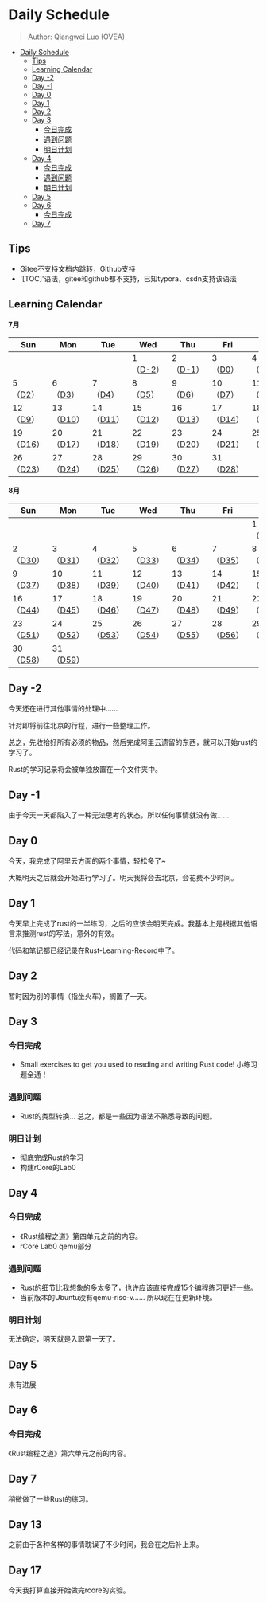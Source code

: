 # Daily Schedule

> Author: Qiangwei Luo (OVEA)

<!-- TOC -->

- [Daily Schedule](#daily-schedule)
    - [Tips](#tips)
    - [Learning Calendar](#learning-calendar)
    - [Day -2](#day--2)
    - [Day -1](#day--1)
    - [Day 0](#day-0)
    - [Day 1](#day-1)
    - [Day 2](#day-2)
    - [Day 3](#day-3)
        - [今日完成](#今日完成)
        - [遇到问题](#遇到问题)
        - [明日计划](#明日计划)
    - [Day 4](#day-4)
        - [今日完成](#今日完成-1)
        - [遇到问题](#遇到问题-1)
        - [明日计划](#明日计划-1)
    - [Day 5](#day-5)
    - [Day 6](#day-6)
        - [今日完成](#今日完成-2)
    - [Day 7](#day-7)

<!-- /TOC -->

## Tips

* Gitee不支持文档内跳转，Github支持
* '[TOC]'语法，gitee和github都不支持，已知typora、csdn支持该语法

## Learning Calendar

**7月**

| Sun                   | Mon                   | Tue                   | Wed                   | Thu                   | Fri                   | Sat                   |
| --------------------- | --------------------- | --------------------- | --------------------- | --------------------- | --------------------- | --------------------- |
|                       |                       |                       | 1<br/>（[D-2](#Day--2)）  | 2<br/>（[D-1](#Day--1)）  | 3<br/>（[D0](#Day-0)）    | 4<br>（[D1](#Day-1)）     |
| 5<br/>（[D2](#Day-2)）    | 6<br/>（[D3](#Day-3)）    | 7<br/>（[D4](#Day-4)）    | 8<br/>（[D5](#Day-5)）    | 9<br/>（[D6](#Day-6)）    | 10<br/>（[D7](#Day-7)）   | 11<br/>（[D8](#Day-8)）   |
| 12<br/>（[D9](#Day-9)）   | 13<br/>（[D10](#Day-10)） | 14<br/>（[D11](#Day-11)） | 15<br/>（[D12](#Day-12)） | 16<br/>（[D13](#Day-13)） | 17<br/>（[D14](#Day-14)） | 18<br/>（[D15](#Day-15)） |
| 19<br/>（[D16](#Day-16)） | 20<br/>（[D17](#Day-17)） | 21<br/>（[D18](#Day-18)） | 22<br/>（[D19](#Day-19)） | 23<br/>（[D20](#Day-20)） | 24<br/>（[D21](#Day-21)） | 25<br/>（[D22](#Day-22)） |
| 26<br/>（[D23](#Day-23)） | 27<br/>（[D24](#Day-24)） | 28<br/>（[D25](#Day-25)） | 29<br/>（[D26](#Day-26)） | 30<br/>（[D27](#Day-27)） | 31<br/>（[D28](#Day-28)） |                       |

**8月**

| Sun                   | Mon                   | Tue                   | Wed                   | Thu                   | Fri                   | Sat                   |
| --------------------- | --------------------- | --------------------- | --------------------- | --------------------- | --------------------- | --------------------- |
|                       |                       |                       |                       |                       |                       | 1<br/>（[D29](#Day-29)）  |
| 2<br/>（[D30](#Day-30)）  | 3<br/>（[D31](#Day-31)）  | 4<br/>（[D32](#Day-32)）  | 5<br/>（[D33](#Day-33)）  | 6<br/>（[D34](#Day-34)）  | 7<br/>（[D35](#Day-35)）  | 8<br/>（[D36](#Day-36)）  |
| 9<br/>（[D37](#Day-37)）  | 10<br/>（[D38](#Day-38)） | 11<br/>（[D39](#Day-39)） | 12<br/>（[D40](#Day-40)） | 13<br/>（[D41](#Day-41)） | 14<br/>（[D42](#Day-42)） | 15<br/>（[D43](#Day-43)） |
| 16<br/>（[D44](#Day-44)） | 17<br/>（[D45](#Day-45)） | 18<br/>（[D46](#Day-46)） | 19<br/>（[D47](#Day-47)） | 20<br/>（[D48](#Day-48)） | 21<br/>（[D49](#Day-49)） | 22<br/>（[D50](#Day-50)） |
| 23<br/>（[D51](#Day-51)） | 24<br/>（[D52](#Day-52)） | 25<br/>（[D53](#Day-53)） | 26<br/>（[D54](#Day-54)） | 27<br/>（[D55](#Day-55)） | 28<br/>（[D56](#Day-56)） | 29<br/>（[D57](#Day-57)） |
| 30<br/>（[D58](#Day-58)） | 31<br/>（[D59](#Day-59)） |                       |                       |                       |                       |                       |



## Day -2

今天还在进行其他事情的处理中……

针对即将前往北京的行程，进行一些整理工作。

总之，先收拾好所有必须的物品，然后完成阿里云遗留的东西，就可以开始rust的学习了。

Rust的学习记录将会被单独放置在一个文件夹中。



## Day -1

由于今天一天都陷入了一种无法思考的状态，所以任何事情就没有做……



## Day 0

今天，我完成了阿里云方面的两个事情，轻松多了~ 

大概明天之后就会开始进行学习了。明天我将会去北京，会花费不少时间。



## Day 1

今天早上完成了rust的一半练习，之后的应该会明天完成。我基本上是根据其他语言来推测rust的写法，意外的有效。

代码和笔记都已经记录在Rust-Learning-Record中了。



## Day 2

暂时因为别的事情（指坐火车），搁置了一天。



## Day 3

### 今日完成

* Small exercises to get you used to reading and writing Rust code! 小练习题全通！

### 遇到问题

* Rust的类型转换… 总之，都是一些因为语法不熟悉导致的问题。

### 明日计划

* 彻底完成Rust的学习
* 构建rCore的Lab0

## Day 4

### 今日完成

* 《Rust编程之道》第四单元之前的内容。
* rCore Lab0 qemu部分

### 遇到问题

* Rust的细节比我想象的多太多了，也许应该直接完成15个编程练习更好一些。
* 当前版本的Ubuntu没有qemu-risc-v…… 所以现在在更新环境。

### 明日计划

无法确定，明天就是入职第一天了。



## Day 5

未有进展



## Day 6

### 今日完成

《Rust编程之道》第六单元之前的内容。



## Day 7

稍微做了一些Rust的练习。



## Day 13

之前由于各种各样的事情耽误了不少时间，我会在之后补上来。



## Day 17

今天我打算直接开始做完rcore的实验。




